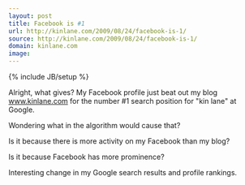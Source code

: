 ```yaml
---
layout: post
title: Facebook is #1
url: http://kinlane.com/2009/08/24/facebook-is-1/
source: http://kinlane.com/2009/08/24/facebook-is-1/
domain: kinlane.com
image: 
---
```

{% include JB/setup %}<p>Alright, what gives? My Facebook profile just beat out my blog www.kinlane.com for the number #1 search position for "kin lane" at Google.<p></p>
Wondering what in the algorithm would cause that?<p></p>
Is it because there is more activity on my Facebook than my blog?<p></p>
Is it because Facebook has more prominence?<p></p>
Interesting change in my Google search results and profile rankings.</p>

